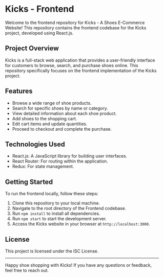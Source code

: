 # Kicks - Frontend

Welcome to the frontend repository for Kicks - A Shoes E-Commerce Website! This repository contains the frontend codebase for the Kicks project, developed using React.js.

## Project Overview

Kicks is a full-stack web application that provides a user-friendly interface for customers to browse, search, and purchase shoes online. This repository specifically focuses on the frontend implementation of the Kicks project.

## Features

- Browse a wide range of shoe products.
- Search for specific shoes by name or category.
- View detailed information about each shoe product.
- Add shoes to the shopping cart.
- Edit cart items and update quantities.
- Proceed to checkout and complete the purchase.

## Technologies Used

- React.js: A JavaScript library for building user interfaces.
- React Router: For routing within the application.
- Redux: For state management.

## Getting Started

To run the frontend locally, follow these steps:

1. Clone this repository to your local machine.
2. Navigate to the root directory of the Frontend codebase.
3. Run `npm install` to install all dependencies.
4. Run `npm start` to start the development server.
5. Access the Kicks website in your browser at `http://localhost:3000`.

## License

This project is licensed under the ISC License.

---

Happy shoe shopping with Kicks! If you have any questions or feedback, feel free to reach out.